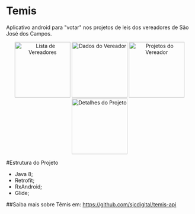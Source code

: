 # Temis
Aplicativo android para "votar" nos projetos de leis dos vereadores de São José dos Campos.

<p align="center">
  <img src="https://github.com/brsanthiago/Temis-App/blob/master/screen/device-2016-09-18-013937.png" alt="Lista de Vereadores" width="150"/>
  <img src="https://github.com/brsanthiago/Temis-App/blob/master/screen/device-2016-09-18-014012.png" alt="Dados do Vereador" width="150"/>
  <img src="https://github.com/brsanthiago/Temis-App/blob/master/screen/device-2016-09-18-014027.png" alt="Projetos do Vereador" width="150"/>
  <img src="https://github.com/brsanthiago/Temis-App/blob/master/screen/device-2016-09-18-014038.png" alt="Detalhes do Projeto" width="150"/>
</p>


#Estrutura do Projeto
* Java 8;
* Retrofit;
* RxAndroid;
* Glide;



##Saiba mais sobre Têmis em:
https://github.com/sjcdigital/temis-api
